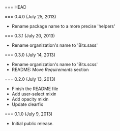 === HEAD

=== 0.4.0 (July 25, 2013)

* Rename package name to a more precise 'helpers'

=== 0.3.1 (July 20, 2013)

* Rename organization's name to 'Bits.sass'

=== 0.3.0 (July 14, 2013)

* Rename organization's name to 'Bits.scss'
* README: Move _Requirements_ section

=== 0.2.0 (July 13, 2013)

* Finish the README file
* Add user-select mixin
* Add opacity mixin
* Update clearfix

=== 0.1.0 (July 9, 2013)

* Initial public release.